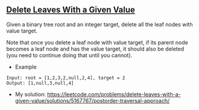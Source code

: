 ## [Delete Leaves With a Given Value](https://leetcode.com/problems/delete-leaves-with-a-given-value/description)

Given a binary tree root and an integer target, delete all the leaf nodes with value target.

Note that once you delete a leaf node with value target, if its parent node becomes a leaf node and has the value target, it should also be deleted (you need to continue doing that until you cannot).


- Example
```
Input: root = [1,2,3,2,null,2,4], target = 2
Output: [1,null,3,null,4]
```

- My solution: https://leetcode.com/problems/delete-leaves-with-a-given-value/solutions/5167767/postorder-traversal-approach/
